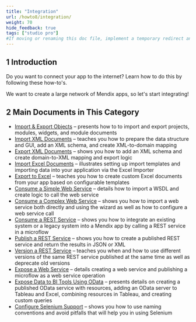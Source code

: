 ```yaml
---
title: "Integration"
url: /howto8/integration/
weight: 70
hide_feedback: true
tags: ["studio pro"]
#If moving or renaming this doc file, implement a temporary redirect and let the respective team know they should update the URL in the product. See Mapping to Products for more details.
---
```


## 1 Introduction

Do you want to connect your app to the internet? Learn how to do this by following these how-to's.

We want to create a large network of Mendix apps, so let's start integrating!

## 2 Main Documents in This Category

* [Import & Export Objects](/howto8/integration/importing-and-exporting-objects/) – presents how to to import and export projects, modules, widgets, and module documents
* [Import XML Documents](/howto8/integration/importing-xml-documents/) – teaches you how to prepare the data structure and GUI, add an XML schema, and create XML-to-domain mapping
* [Export XML Documents](/howto8/integration/export-xml-documents/) – shows you how to add an XML schema and create domain-to-XML mapping and export logic
* [Import Excel Documents](/howto8/integration/importing-excel-documents/) – illustrates setting up import templates and importing data into your application via the Excel Importer
* [Export to Excel](/howto8/integration/using-the-excel-exporter/) – teaches you how to create custom Excel documents from your app based on configurable templates
* [Consume a Simple Web Service](/howto8/integration/consume-a-simple-web-service/) – details how to import a WSDL and create logic to call the web service
* [Consume a Complex Web Service](/howto8/integration/consume-a-complex-web-service/) – shows you how to import a web service both directly and using the wizard as well as how to configure a web service call
* [Consume a REST Service](/howto8/integration/consume-a-rest-service/) – shows you how to integrate an existing system or a legacy system into a Mendix app by calling a REST service in a microflow
* [Publish a REST Service](/howto8/integration/publish-rest-service/) – shows you how to create a published REST service and return the results in JSON or XML
* [Version a REST Service](/howto8/integration/version-rest-service/) – teaches you when and how to use different versions of the same REST service published at the same time as well as deprecate old versions
* [Expose a Web Service](/howto8/integration/expose-a-web-service/) – details creating a web service and publishing a microflow as a web service operation
* [Expose Data to BI Tools Using OData](/howto8/integration/exposing-data-to-bi-tools-using-odata/) – presents details on creating a published OData service with resources, adding an OData server to Tableau and Excel, combining resources in Tableau, and creating custom queries
* [Configure Selenium Support](/howto8/integration/selenium-support/) – shows you how to use naming conventions and avoid pitfalls that will help you in using Selenium
